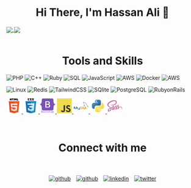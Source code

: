 <h1 align="center"> Hi There, I'm Hassan Ali 👋 </h1>
<div>
<a href="#">
  <img align="center" src="https://github-readme-stats.vercel.app/api?username=haxxanali512&count_private=true&show_icons=true&include_all_commits=true&hide_border=true&hide_title=true&hide=issues" />
</a>

<a href="#">
  <img align="center" src="https://github-readme-stats.vercel.app/api/top-langs/?username=haxxanali512&langs_count=5&hide_title=true&hide_border=true" />
</a><br>
</div>
<br>
<h1 align="center">Tools and Skills </h1>

![PHP](https://img.shields.io/badge/-php-000?&logo=PHP)
![C++](https://img.shields.io/badge/-C++-000?&logo=C++)
![Ruby](https://img.shields.io/badge/-Ruby-000?&logo=Ruby)
![SQL](https://img.shields.io/badge/-SQL-000?&logo=MySQL)
![JavaScript](https://img.shields.io/badge/-JavaScript-000?&logo=JavaScript)
![AWS](https://img.shields.io/badge/-AWS-000?&logo=Amazon-AWS&logoColor=F90)
![Docker](https://img.shields.io/badge/-Docker-000?&logo=Docker)
![AWS](https://img.shields.io/badge/-aws-000?&logo=Aws)

![Linux](https://img.shields.io/badge/-Linux-000?&logo=Linux)
![Redis](https://img.shields.io/badge/-Redis-000?&logo=Redis)
![TailwindCSS](https://img.shields.io/badge/-TailwindCSS-000?&logo=TailwindCSS)
![SQlite](https://img.shields.io/badge/-SQlite-000?&logo=SQlite)
![PostgreSQL](https://img.shields.io/badge/-PostgreSQL-000?&logo=PostgreSQL)
![RubyonRails](https://img.shields.io/badge/-RubyonRails-000?&logo=RubyonRails)




<p align="left">
  
  <a href="https://www.w3.org/html/" target="_blank" rel="noreferrer"> 
    <img
      src="https://raw.githubusercontent.com/devicons/devicon/master/icons/html5/html5-original-wordmark.svg"
      alt="html5" width="40" height="40" />
  </a> 
  
  <a href="https://www.w3schools.com/css/" target="_blank" rel="noreferrer">
    <img
      src="https://raw.githubusercontent.com/devicons/devicon/master/icons/css3/css3-original-wordmark.svg" alt="css3"
      width="40" height="40" /> 
  </a>
  
  <a href="https://getbootstrap.com" target="_blank" rel="noreferrer">
    <img src="https://raw.githubusercontent.com/devicons/devicon/master/icons/bootstrap/bootstrap-plain-wordmark.svg" alt="bootstrap" width="40" height="40" /> 
  </a>
  
  <a href="https://developer.mozilla.org/en-US/docs/Web/JavaScript" target="_blank" rel="noreferrer">
    <img
      src="https://raw.githubusercontent.com/devicons/devicon/master/icons/javascript/javascript-original.svg"
      alt="javascript" width="40" height="40" />
  </a> 
  
  <a href="https://www.mysql.com/" target="_blank" rel="noreferrer">
    <img
      src="https://raw.githubusercontent.com/devicons/devicon/master/icons/mysql/mysql-original-wordmark.svg"
      alt="mysql" width="40" height="40" /> 
  </a> 

  <a href="https://www.python.org" target="_blank" rel="noreferrer">
    <img
      src="https://raw.githubusercontent.com/devicons/devicon/master/icons/python/python-original.svg" alt="python"
      width="40" height="40" /> 
  </a> 
  
  <a href="https://sass-lang.com" target="_blank" rel="noreferrer">
    <img
      src="https://raw.githubusercontent.com/devicons/devicon/master/icons/sass/sass-original.svg" alt="sass" width="40"
      height="40" /> 
  </a> 
</p>


<br>
<div align="center">

  <h1> Connect with me </h1>
  <br>
  <p></p>
  <p align="center">
    	<a href="http://devfussion.herokuapp.com/"><img alt="github" width="10%" style="padding:5px" src="https://img.icons8.com/clouds/100/000000/test-account.png"/></a>
	<a href="https://github.com/haxxanali512/"><img alt="github" width="10%" style="padding:5px" src="https://img.icons8.com/clouds/100/000000/github.png"/></a>
	<a href="https://www.linkedin.com/in/haxxan-ali/"><img alt="linkedin" width="10%" style="padding:5px" src="https://img.icons8.com/clouds/100/000000/linkedin.png"/></a>
    	<a href="https://wa.me/923093122220"><img alt="twitter" width="10%" style="padding:5px" src="https://img.icons8.com/clouds/100/000000/whatsapp.png"/></a>
</p>
</div>
